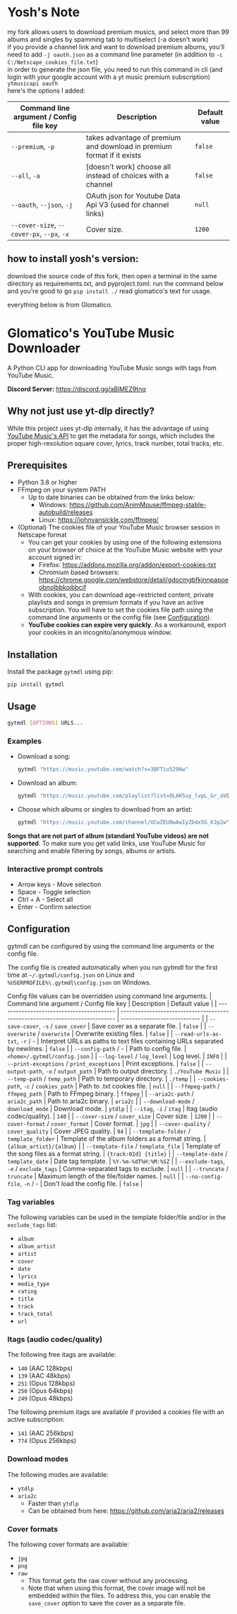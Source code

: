 # Yosh's Note
my fork allows users to download premium musics, and select more than 99 albums and singles by spamming tab to multiselect (-a doesn't work) <br>
if you provide a channel link and want to download premium albums, you'll need to add `-j oauth.json` as a command line parameter (in addition to `-c C:/Netscape_cookies_file.txt`) <br>
in order to generate the json file, you need to run this command in cli (and login with your google account with a yt music premium subscription) ```ytmusicapi oauth```
<br>
here's the options I added:<br>

| Command line argument / Config file key   | Description                                                                  | Default value                |
| ----------------------------------------- | ---------------------------------------------------------------------------- | ---------------------------- |
| `--premium`, `-p`                         | takes advantage of premium and download in premium format if it exists       | `false`                      |
| `--all`, `-a`                             | [doesn't work] choose all instead of choices with a channel                  | `false`                      |
| `--oauth`, `--json`, `-j`                 | OAuth json for Youtube Data Api V3 (used for channel links)                  | `null`                       |
| `--cover-size`, `--cover-px`, `--px`, `-x`| Cover size.                                                                  | `1200`                       |


## how to install yosh's version:
download the source code of this fork, then open a terminal in the same directory as requirements.txt, and pyproject.toml. run the command below and you're good to go ```pip install ./```
read glomatico's text for usage.

everything below is from Glomatico.
# Glomatico's YouTube Music Downloader
A Python CLI app for downloading YouTube Music songs with tags from YouTube Music.

**Discord Server:** https://discord.gg/aBjMEZ9tnq

## Why not just use yt-dlp directly?
While this project uses yt-dlp internally, it has the advantage of using [YouTube Music's API](https://github.com/sigma67/ytmusicapi) to get the metadata for songs, which includes the proper high-resolution square cover, lyrics, track number, total tracks, etc.

## Prerequisites
* Python 3.8 or higher
* FFmpeg on your system PATH
    * Up to date binaries can be obtained from the links below:
        * Windows: https://github.com/AnimMouse/ffmpeg-stable-autobuild/releases
        * Linux: https://johnvansickle.com/ffmpeg/
* (Optional) The cookies file of your YouTube Music browser session in Netscape format
    * You can get your cookies by using one of the following extensions on your browser of choice at the YouTube Music website with your account signed in:
        * Firefox: https://addons.mozilla.org/addon/export-cookies-txt
        * Chromium based browsers: https://chrome.google.com/webstore/detail/gdocmgbfkjnnpapoeobnolbbkoibbcif
    * With cookies, you can download age-restricted content, private playlists and songs in premium formats if you have an active subscription. You will have to set the cookies file path using the command line arguments or the config file (see [Configuration](#configuration)).
    * **YouTube cookies can expire very quickly**. As a workaround, export your cookies in an incognito/anonymous window.
  
## Installation
Install the package `gytmdl` using pip:
```bash
pip install gytmdl
```

## Usage
```bash
gytmdl [OPTIONS] URLS...
```

### Examples
* Download a song:
    ```bash
    gytmdl "https://music.youtube.com/watch?v=3BFTio5296w"
    ```
* Download an album:
    ```bash
    gytmdl "https://music.youtube.com/playlist?list=OLAK5uy_lvpL_Gr_aVEq-LaivwJaSK5EbFd4HeamM"
    ```
* Choose which albums or singles to download from an artist:
    ```bash
    gytmdl "https://music.youtube.com/channel/UCwZEU0wAwIyZb4x5G_KJp2w"
    ```

**Songs that are not part of album (standard YouTube videos) are not supported**. To make sure you get valid links, use YouTube Music for searching and enable filtering by songs, albums or artists.

### Interactive prompt controls
* Arrow keys - Move selection
* Space - Toggle selection
* Ctrl + A - Select all
* Enter - Confirm selection

## Configuration
gytmdl can be configured by using the command line arguments or the config file.

The config file is created automatically when you run gytmdl for the first time at `~/.gytmdl/config.json` on Linux and `%USERPROFILE%\.gytmdl\config.json` on Windows.

Config file values can be overridden using command line arguments.
| Command line argument / Config file key   | Description                                                                  | Default value                |
| ----------------------------------------- | ---------------------------------------------------------------------------- | ---------------------------- |
| `--save-cover`, `-s` / `save_cover`       | Save cover as a separate file.                                               | `false`                      |
| `--overwrite` / `overwrite`               | Overwrite existing files.                                                    | `false`                      |
| `--read-urls-as-txt`, `-r` / -            | Interpret URLs as paths to text files containing URLs separated by newlines. | `false`                      |
| `--config-path` / -                       | Path to config file.                                                         | `<home>/.gytmdl/config.json` |
| `--log-level` / `log_level`               | Log level.                                                                   | `INFO`                       |
| `--print-exceptions` / `print_exceptions` | Print exceptions.                                                            | `false`                      |
| `--output-path`, `-o` / `output_path`     | Path to output directory.                                                    | `./YouTube Music`            |
| `--temp-path` / `temp_path`               | Path to temporary directory.                                                 | `./temp`                     |
| `--cookies-path`, `-c` / `cookies_path`   | Path to .txt cookies file.                                                   | `null`                       |
| `--ffmpeg-path` / `ffmpeg_path`           | Path to FFmpeg binary.                                                       | `ffmpeg`                     |
| `--aria2c-path` / `aria2c_path`           | Path to aria2c binary.                                                       | `aria2c`                     |
| `--download-mode` / `download_mode`       | Download mode.                                                               | `ytdlp`                      |
| `--itag`, `-i` / `itag`                   | Itag (audio codec/quality).                                                  | `140`                        |
| `--cover-size` / `cover_size`             | Cover size.                                                                  | `1200`                       |
| `--cover-format` / `cover_format`         | Cover format.                                                                | `jpg`                        |
| `--cover-quality` / `cover_quality`       | Cover JPEG quality.                                                          | `94`                         |
| `--template-folder` / `template_folder`   | Template of the album folders as a format string.                            | `{album_artist}/{album}`     |
| `--template-file` / `template_file`       | Template of the song files as a format string.                               | `{track:02d} {title}`        |
| `--template-date` / `template_date`       | Date tag template.                                                           | `%Y-%m-%dT%H:%M:%SZ`         |
| `--exclude-tags`, `-e` / `exclude_tags`   | Comma-separated tags to exclude.                                             | `null`                       |
| `--truncate` / `truncate`                 | Maximum length of the file/folder names.                                     | `null`                       |
| `--no-config-file`, `-n` / -              | Don't load the config file.                                                  | `false`                      |

### Tag variables
The following variables can be used in the template folder/file and/or in the `exclude_tags` list:
- `album`
- `album_artist`
- `artist`
- `cover`
- `date`
- `lyrics`
- `media_type`
- `rating`
- `title`
- `track`
- `track_total`
- `url`

### Itags (audio codec/quality)
The following free itags are available:
* `140` (AAC 128kbps)
* `139` (AAC 48kbps)
* `251` (Opus 128kbps)
* `250` (Opus 64kbps)
* `249` (Opus 48kbps)
  
The following premium itags are available if provided a cookies file with an active subscription:
* `141` (AAC 256kbps)
* `774` (Opus 256kbps)

### Download modes
The following modes are available:
* `ytdlp`
* `aria2c`
    * Faster than `ytdlp`
    * Can be obtained from here: https://github.com/aria2/aria2/releases

### Cover formats
The following cover formats are available:
* `jpg`
* `png`
* `raw`
    * This format gets the raw cover without any processing.
    * Note that when using this format, the cover image will not be embedded within the files. To address this, you can enable the `save_cover` option to save the cover as a separate file.

